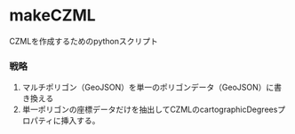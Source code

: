 # makeCZML
CZMLを作成するためのpythonスクリプト

### 戦略
1. マルチポリゴン（GeoJSON）を単一のポリゴンデータ（GeoJSON）に書き換える
2. 単一ポリゴンの座標データだけを抽出してCZMLのcartographicDegreesプロパティに挿入する。


